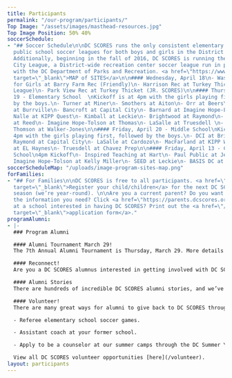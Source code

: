 ```yaml
---
title: Participants
permalink: "/our-program/participants/"
Top Image: "/assets/images/masthead-resources.jpg"
Top Image Position: 50% 40%
soccerSchedule:
- "## Soccer Schedule\n\nDC SCORES runs the only consistent elementary and middle
  public school soccer leagues for both boys and girls in the District of Columbia.
  Additionally, beginning in the fall of 2016, DC SCORES is running the DC SCORES
  City League, a District-wide recreation center soccer league run in partnership
  with the DC Department of Parks and Recreation. <a href=\"https://www.google.com/maps/d/u/0/viewer?mid=1ArueGtkLKryfnhjFva-7hHSZlD8&ll=38.8939219214454%2C-77.01469049999997&z=12\"
  target=\"_blank\">MAP of SITES</a>\n\n#### Wednesday, April 18\n- Washington School
  for Girls at Barry Farm Rec (Friendly)\n- Harrison Rec at Turkey Thicket (City Soccer
  League)\n- Park View Rec at Turkey Thicket (JR. SCORES)\n\n#### Thursday, April
  19 - Elementary School  \nKickoff is at 4pm with the girls playing first, followed
  by the boys.\n- Turner at Miner\n- Smothers at Aiton\n- Orr at Beers\n- Amidon-Bowen
  at Burrville\n- Bancroft at Capital City\n- Barnard at Imagine Hope-Lamond\n- JC
  Nalle at KIPP Quest\n- Kimball at Leckie\n- Brightwood at Raymond\n- Bruce-Monroe
  at Reed\n- Imagine Hope-Tolson at Thomas\n- LaSalle at Truesdell \n- Powell at Tubman\n-
  Thomson at Walker-Jones\n\n#### Friday, April 20 - Middle School\nKickoff is at
  4pm with the girls playing first, followed by the boys.\n- DCI at Brightwood\n-
  Raymond at Capital City\n- LaSalle at Cardozo\n- MacFarland at KIPP WILL\n- Lincoln
  at EL Haynes\n- Truesdell at Chavez Prep\n\n#### Friday, April 13 - Coed Middle
  School\n4pm Kickoff\n- Inspired Teaching at Hart\n- Paul Public at Jefferson\n-
  Imagine Hope-Tolson at Kelly Miller\n- SEED at Leckie\n- BASIS DC at DC Scholars"
soccerScheduleMap: "/uploads/image-program-sites-map.png"
forFamilies:
- "## For Families\n\nDC SCORES is free to all participants. <a href=\"http://register.dcscores.org\"
  target=\"_blank\">Register your child/children</a> for the next DC SCORES programming
  season (we’re year-round). \n\nAre you a current parent? Do you want to get all
  the information you need? Click <a href=\"https://parents.dcscores.org/\" target=\"_blank\">HERE</a>\n\nWork
  at a school interested in having DC SCORES? Print out the <a href=\"/uploads/dc-scores-new-school-application-2017.pdf\"
  target=\"_blank\">application form</a>."
programAlumni:
- |-
  ### Program Alumni

  #### Alumni Tournament March 29!
  The 7th Annual Alumni Tournament is Thursday, March 29. More details <a href="https://www.facebook.com/events/188999061706669/" target="_blank">HERE</a>

  #### Reconnect!
  Are you a DC SCORES alumnus interested in getting involved with DC SCORES? It’s easy to do! Simply email <a href="mailto:alumni@dcscores.org" target="_blank">alumni@dcscores.org</a>. You can also connect on social media by following <a href="https://www.instagram.com/DCSalumni/" target="_blank">@DCSalumni</a> on Instagram and @dcscores on Snapchat.

  #### Alumni Stories
  There are hundreds of incredible DC SCORES alumni stories, and we’ve been lucky to document just a few of them on our [blog](/blog).

  #### Volunteer!
  There are many great ways for alumni to give back to DC SCORES through volunteering.

  - Referee elementary school soccer games.

  - Assistant coach at your former school.

  - Apply to be a counselor at our summer camps through the DC Summer Youth Employment Program (SYEP).

  View all DC SCORES volunteer opportunities [here](/volunteer).
layout: participants
---
```


